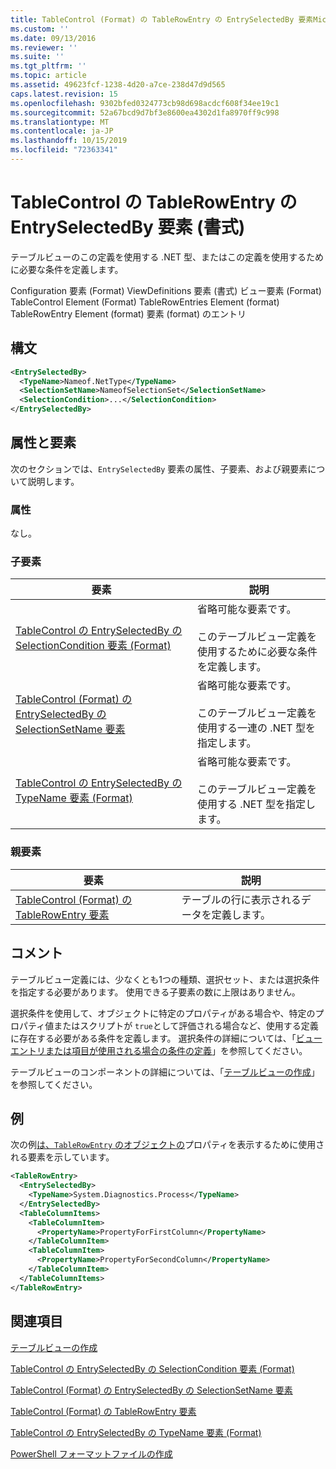 ```yaml
---
title: TableControl (Format) の TableRowEntry の EntrySelectedBy 要素Microsoft Docs
ms.custom: ''
ms.date: 09/13/2016
ms.reviewer: ''
ms.suite: ''
ms.tgt_pltfrm: ''
ms.topic: article
ms.assetid: 49623fcf-1238-4d20-a7ce-238d47d9d565
caps.latest.revision: 15
ms.openlocfilehash: 9302bfed0324773cb98d698acdcf608f34ee19c1
ms.sourcegitcommit: 52a67bcd9d7bf3e8600ea4302d1fa8970ff9c998
ms.translationtype: MT
ms.contentlocale: ja-JP
ms.lasthandoff: 10/15/2019
ms.locfileid: "72363341"
---
```

# <a name="entryselectedby-element-for-tablerowentry--for-tablecontrol-format"></a>TableControl の TableRowEntry の EntrySelectedBy 要素 (書式)

テーブルビューのこの定義を使用する .NET 型、またはこの定義を使用するために必要な条件を定義します。

Configuration 要素 (Format) ViewDefinitions 要素 (書式) ビュー要素 (Format) TableControl Element (Format) TableRowEntries Element (format) TableRowEntry Element (format) 要素 (format) のエントリ

## <a name="syntax"></a>構文

```xml
<EntrySelectedBy>
  <TypeName>Nameof.NetType</TypeName>
  <SelectionSetName>NameofSelectionSet</SelectionSetName>
  <SelectionCondition>...</SelectionCondition>
</EntrySelectedBy>
```

## <a name="attributes-and-elements"></a>属性と要素

次のセクションでは、`EntrySelectedBy` 要素の属性、子要素、および親要素について説明します。

### <a name="attributes"></a>属性

なし。

### <a name="child-elements"></a>子要素

|要素|説明|
|-------------|-----------------|
|[TableControl の EntrySelectedBy の SelectionCondition 要素 (Format)](./selectioncondition-element-for-entryselectedby-for-tablecontrol-format.md)|省略可能な要素です。<br /><br /> このテーブルビュー定義を使用するために必要な条件を定義します。|
|[TableControl (Format) の EntrySelectedBy の SelectionSetName 要素](./selectionsetname-element-for-entryselectedby-for-tablecontrol-format.md)|省略可能な要素です。<br /><br /> このテーブルビュー定義を使用する一連の .NET 型を指定します。|
|[TableControl の EntrySelectedBy の TypeName 要素 (Format)](./typename-element-for-entryselectedby-for-tablecontrol-format.md)|省略可能な要素です。<br /><br /> このテーブルビュー定義を使用する .NET 型を指定します。|

### <a name="parent-elements"></a>親要素

|要素|説明|
|-------------|-----------------|
|[TableControl (Format) の TableRowEntry 要素](./tablerowentry-element-for-tablerowentries-for-tablecontrol-format.md)|テーブルの行に表示されるデータを定義します。|

## <a name="remarks"></a>コメント

テーブルビュー定義には、少なくとも1つの種類、選択セット、または選択条件を指定する必要があります。 使用できる子要素の数に上限はありません。

選択条件を使用して、オブジェクトに特定のプロパティがある場合や、特定のプロパティ値またはスクリプトが `true`として評価される場合など、使用する定義に存在する必要がある条件を定義します。 選択条件の詳細については、「[ビューエントリまたは項目が使用される場合の条件の定義](./defining-conditions-for-displaying-data.md)」を参照してください。

テーブルビューのコンポーネントの詳細については、「[テーブルビューの作成](./creating-a-table-view.md)」を参照してください。

## <a name="example"></a>例

次の例[は、`TableRowEntry` のオブジェクトの](/dotnet/api/System.Diagnostics.Process)プロパティを表示するために使用される要素を示しています。

```xml
<TableRowEntry>
  <EntrySelectedBy>
    <TypeName>System.Diagnostics.Process</TypeName>
  </EntrySelectedBy>
  <TableColumnItems>
    <TableColumnItem>
      <PropertyName>PropertyForFirstColumn</PropertyName>
    </TableColumnItem>
    <TableColumnItem>
      <PropertyName>PropertyForSecondColumn</PropertyName>
    </TableColumnItem>
  </TableColumnItems>
</TableRowEntry>
```

## <a name="see-also"></a>関連項目

[テーブルビューの作成](./creating-a-table-view.md)

[TableControl の EntrySelectedBy の SelectionCondition 要素 (Format)](./selectioncondition-element-for-entryselectedby-for-tablecontrol-format.md)

[TableControl (Format) の EntrySelectedBy の SelectionSetName 要素](./selectionsetname-element-for-entryselectedby-for-tablecontrol-format.md)

[TableControl (Format) の TableRowEntry 要素](./tablerowentry-element-for-tablerowentries-for-tablecontrol-format.md)

[TableControl の EntrySelectedBy の TypeName 要素 (Format)](./typename-element-for-entryselectedby-for-tablecontrol-format.md)

[PowerShell フォーマットファイルの作成](./writing-a-powershell-formatting-file.md)
